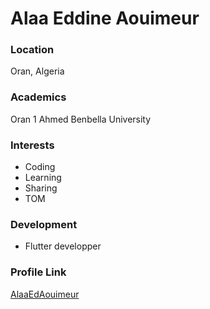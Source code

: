 # Alaa Eddine Aouimeur

### Location

Oran, Algeria

### Academics

Oran 1 Ahmed Benbella University

### Interests

- Coding
- Learning
- Sharing
- TOM

### Development

- Flutter developper


### Profile Link

[AlaaEdAouimeur](https://github.com/AlaaEdAouimeur)
